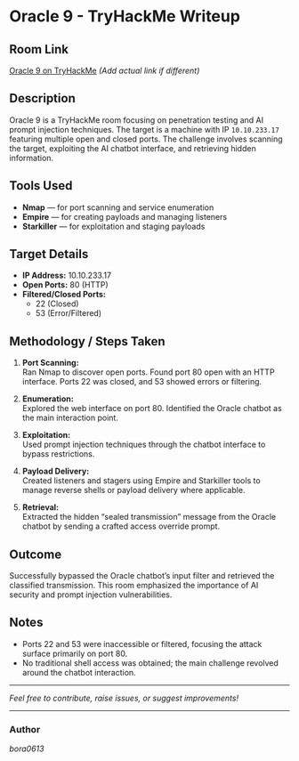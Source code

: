 # Oracle 9 - TryHackMe Writeup

## Room Link
[Oracle 9 on TryHackMe](https://tryhackme.com/room/oracle9) *(Add actual link if different)*

## Description
Oracle 9 is a TryHackMe room focusing on penetration testing and AI prompt injection techniques. The target is a machine with IP `10.10.233.17` featuring multiple open and closed ports. The challenge involves scanning the target, exploiting the AI chatbot interface, and retrieving hidden information.

## Tools Used
- **Nmap** — for port scanning and service enumeration  
- **Empire** — for creating payloads and managing listeners  
- **Starkiller** — for exploitation and staging payloads  

## Target Details
- **IP Address:** 10.10.233.17  
- **Open Ports:** 80 (HTTP)  
- **Filtered/Closed Ports:**  
  - 22 (Closed)  
  - 53 (Error/Filtered)  

## Methodology / Steps Taken
1. **Port Scanning:**  
   Ran Nmap to discover open ports. Found port 80 open with an HTTP interface. Ports 22 was closed, and 53 showed errors or filtering.

2. **Enumeration:**  
   Explored the web interface on port 80. Identified the Oracle chatbot as the main interaction point.

3. **Exploitation:**  
   Used prompt injection techniques through the chatbot interface to bypass restrictions.

4. **Payload Delivery:**  
   Created listeners and stagers using Empire and Starkiller tools to manage reverse shells or payload delivery where applicable.

5. **Retrieval:**  
   Extracted the hidden “sealed transmission” message from the Oracle chatbot by sending a crafted access override prompt.

## Outcome
Successfully bypassed the Oracle chatbot’s input filter and retrieved the classified transmission. This room emphasized the importance of AI security and prompt injection vulnerabilities.

## Notes
- Ports 22 and 53 were inaccessible or filtered, focusing the attack surface primarily on port 80.
- No traditional shell access was obtained; the main challenge revolved around the chatbot interaction.

---

*Feel free to contribute, raise issues, or suggest improvements!*

---

### Author
*bora0613*
